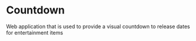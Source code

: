 # Countdown
Web application that is used to provide a visual countdown to release dates for entertainment items
